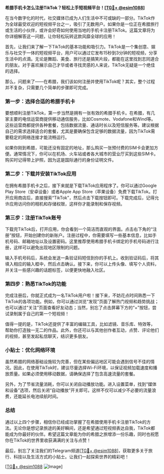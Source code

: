**希腊手机卡怎么注册TikTok？轻松上手短视频平台！[[TG💪+ @esim1088](https://t.me/s/esim1088)]**

在当今数字化的时代，社交媒体已成为人们生活中不可或缺的一部分。TikTok作为全球最受欢迎的短视频平台之一，吸引了无数用户。如果你是一位正在希腊旅行或生活的小伙伴，或许会好奇如何使用当地的手机卡注册TikTok。这篇文章将为你详细解答这一问题，让你轻松玩转这款风靡全球的应用！

首先，让我们来了解一下TikTok的基本功能和吸引力。TikTok是一个集创意、娱乐与社交于一体的短视频平台，用户可以通过它发布15秒到3分钟的短视频，分享生活中的点滴。无论是舞蹈、美食、旅行还是搞笑片段，都能在这里找到志同道合的朋友。对于喜欢展示自己才华或者寻找灵感的人来说，TikTok无疑是一个绝佳的选择。

那么，问题来了——在希腊，我们该如何注册并使用TikTok呢？其实，整个过程并不复杂，只需要几个简单的步骤即可完成。

### 第一步：选择合适的希腊手机卡

要想顺利注册TikTok，第一步当然是拥有一张有效的希腊手机卡。在希腊，有几家主要的电信运营商提供移动通信服务，比如Cosmote、Vodafone和Wind等。这些运营商都提供各种套餐，包括数据流量、通话时长以及短信服务等。建议根据自己的需求选择适合的套餐，尤其是要确保包含足够的数据流量，因为TikTok需要稳定的网络连接才能流畅运行。

如果你刚到希腊，可能还没有固定的地址，那么购买一张预付费的SIM卡会更加方便。通常情况下，你可以在机场、火车站或者各大城市的营业厅买到这些SIM卡。购买时记得带上护照，因为这是国际通行的身份证明文件。

### 第二步：下载并安装TikTok应用

在拥有希腊手机卡之后，接下来就是下载TikTok应用程序了。你可以通过Google Play Store（安卓设备）或者Apple App Store（苹果设备）免费下载TikTok。打开应用商店后，直接搜索“TikTok”，然后点击下载按钮即可。下载完成后，记得允许应用访问你的相机和存储权限，这样你才能录制和保存视频。

### 第三步：注册TikTok账号

下载完TikTok后，打开应用，你会看到一个简洁而直观的界面。点击右下角的“注册”按钮，开始创建你的新账户。注册过程中，你需要填写一些基本信息，比如手机号码、邮箱地址以及设置密码。这里推荐使用希腊手机卡绑定的手机号码进行注册，这样可以避免出现地区限制的问题。

输入手机号码后，系统会发送一条验证码短信到你的手机上。收到验证码后，将其填入相应的输入框中，然后点击确认。接下来，你可以上传头像、填写个人资料，并关注一些感兴趣的话题标签，以便更快地融入社区。

### 第四步：熟悉TikTok的功能

完成注册后，你就正式成为一名TikTok用户啦！接下来，不妨花点时间熟悉一下TikTok的各项功能。例如，你可以通过浏览“发现”页面了解热门视频和趋势挑战；也可以通过“关注”页面查看好友动态；当然，别忘了点击屏幕下方的“+”按钮，尝试录制属于自己的第一个短视频！

值得一提的是，TikTok还提供了丰富的编辑工具，比如滤镜、音乐库、特效等，帮助你打造独一无二的作品。此外，你还可以与其他创作者互动，点赞、评论他们的视频，甚至发起私信聊天，结识更多朋友。

### 小贴士：优化网络环境

虽然希腊的网络基础设施较为完善，但在某些偏远地区可能会遇到信号不佳的情况。因此，在使用TikTok时，建议尽量选择Wi-Fi环境，以保证视频加载速度和播放质量。如果必须使用移动数据，请确保选择了包含高速流量的套餐。

另外，为了节省流量消耗，你可以关闭自动播放功能。进入设置菜单，找到“媒体和设备”选项，然后关闭“自动播放”开关即可。这样不仅可以减少不必要的流量浪费，还能延长电池续航时间。

### 总结

通过以上四个步骤，相信你已经成功掌握了在希腊使用手机卡注册TikTok的方法。无论你是想记录旅途的美好瞬间，还是希望通过短视频表达自我，TikTok都能成为你最好的伙伴。希望这篇文章能为你的希腊之旅增添一份乐趣，同时也祝愿你在TikTok的世界里收获满满的关注与点赞！

最后，别忘了关注我们的Telegram频道[[TG💪+ @esim1088](https://t.me/s/esim1088)]，获取更多关于旅行、科技以及生活方式的小贴士。让我们一起探索世界的精彩吧！

[[TG💪+ @esim1088](https://t.me/s/esim1088) ![Image](https://i.postimg.cc/4NQfJmqS/Snipaste-2025-05-13-00-14-12.png)]